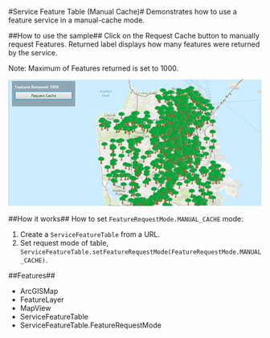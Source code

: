#Service Feature Table (Manual Cache)#
Demonstrates how to use a feature service in a manual-cache mode.

##How to use the sample##
Click on the Request Cache button to manually request Features. Returned label displays how many features were returned by the service.

Note: Maximum of Features returned is set to 1000.

![](ServiceFeatureLayerManualCache.png)

##How it works##
How to set `FeatureRequestMode.MANUAL_CACHE` mode:

1. Create a `ServiceFeatureTable` from a URL.
2. Set request mode of table, `ServiceFeatureTable.setFeatureRequestMode(FeatureRequestMode.MANUAL_CACHE)`.

##Features##
- ArcGISMap
- FeatureLayer
- MapView
- ServiceFeatureTable
- ServiceFeatureTable.FeatureRequestMode
